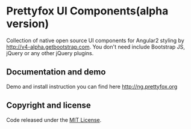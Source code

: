 # Prettyfox UI Components(alpha version)

Collection of native open source UI components for Angular2 styling by <http://v4-alpha.getbootstrap.com>. You don't need include Bootstrap JS, jQuery or any other jQuery plugins.</p>

## Documentation and demo

Demo and install instruction you can find here <http://ng.prettyfox.org>

## Copyright and license

Code released under the [MIT License](https://github.com/langaner/prettyfox-ui/blob/master/LICENSE).
